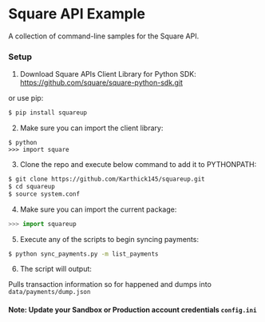 # Square API Example

A collection of command-line samples for the Square API.

### Setup

1. Download Square APIs Client Library for Python SDK:
    https://github.com/square/square-python-sdk.git

  or use pip:

  ```bash
  $ pip install squareup
  ```
  
2. Make sure you can import the client library:

  ```
  $ python
  >>> import square
  ```
  
3. Clone the repo and execute below command to add it to PYTHONPATH:

  ```bash
  $ git clone https://github.com/Karthick145/squareup.git
  $ cd squareup
  $ source system.conf
  ```

4. Make sure you can import the current package:

  ```python
  >>> import squareup
  ```

5. Execute any of the scripts to begin syncing payments:

  ```bash
  $ python sync_payments.py -m list_payments
  ```
  
6. The script will output:

  Pulls transaction information so for happened and dumps into ``data/payments/dump.json``
 
 
 
#### Note: Update your Sandbox or Production account credentials `config.ini`
